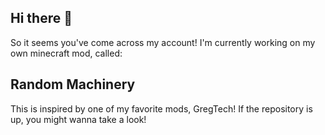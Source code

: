 ## Hi there 👋
  So it seems you've come across my account!
  I'm currently working on my own minecraft mod, called:
  ## Random Machinery
  This is inspired by one of my favorite mods, GregTech!
  If the repository is up, you might wanna take a look!
<!--
**Randomdude0689/Randomdude0689** is a ✨ _special_ ✨ repository because its `README.md` (this file) appears on your GitHub profile.

Here are some ideas to get you started:

- 🔭 I’m currently working on ...
- 🌱 I’m currently learning ...
- 👯 I’m looking to collaborate on ...
- 🤔 I’m looking for help with ...
- 💬 Ask me about ...
- 📫 How to reach me: ...
- 😄 Pronouns: ...
- ⚡ Fun fact: ...
-->
